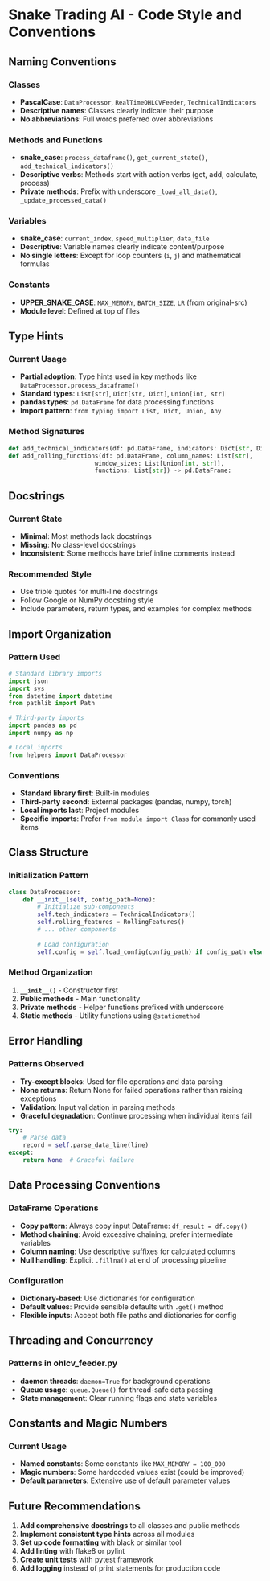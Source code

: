 # Snake Trading AI - Code Style and Conventions

## Naming Conventions

### Classes
- **PascalCase**: `DataProcessor`, `RealTimeOHLCVFeeder`, `TechnicalIndicators`
- **Descriptive names**: Classes clearly indicate their purpose
- **No abbreviations**: Full words preferred over abbreviations

### Methods and Functions
- **snake_case**: `process_dataframe()`, `get_current_state()`, `add_technical_indicators()`
- **Descriptive verbs**: Methods start with action verbs (get, add, calculate, process)
- **Private methods**: Prefix with underscore `_load_all_data()`, `_update_processed_data()`

### Variables
- **snake_case**: `current_index`, `speed_multiplier`, `data_file`
- **Descriptive**: Variable names clearly indicate content/purpose
- **No single letters**: Except for loop counters (`i`, `j`) and mathematical formulas

### Constants
- **UPPER_SNAKE_CASE**: `MAX_MEMORY`, `BATCH_SIZE`, `LR` (from original-src)
- **Module level**: Defined at top of files

## Type Hints

### Current Usage
- **Partial adoption**: Type hints used in key methods like `DataProcessor.process_dataframe()`
- **Standard types**: `List[str]`, `Dict[str, Dict]`, `Union[int, str]`
- **pandas types**: `pd.DataFrame` for data processing functions
- **Import pattern**: `from typing import List, Dict, Union, Any`

### Method Signatures
```python
def add_technical_indicators(df: pd.DataFrame, indicators: Dict[str, Dict]) -> pd.DataFrame:
def add_rolling_functions(df: pd.DataFrame, column_names: List[str], 
                        window_sizes: List[Union[int, str]], 
                        functions: List[str]) -> pd.DataFrame:
```

## Docstrings

### Current State
- **Minimal**: Most methods lack docstrings
- **Missing**: No class-level docstrings
- **Inconsistent**: Some methods have brief inline comments instead

### Recommended Style
- Use triple quotes for multi-line docstrings
- Follow Google or NumPy docstring style
- Include parameters, return types, and examples for complex methods

## Import Organization

### Pattern Used
```python
# Standard library imports
import json
import sys
from datetime import datetime
from pathlib import Path

# Third-party imports  
import pandas as pd
import numpy as np

# Local imports
from helpers import DataProcessor
```

### Conventions
- **Standard library first**: Built-in modules
- **Third-party second**: External packages (pandas, numpy, torch)
- **Local imports last**: Project modules
- **Specific imports**: Prefer `from module import Class` for commonly used items

## Class Structure

### Initialization Pattern
```python
class DataProcessor:
    def __init__(self, config_path=None):
        # Initialize sub-components
        self.tech_indicators = TechnicalIndicators()
        self.rolling_features = RollingFeatures()
        # ... other components
        
        # Load configuration
        self.config = self.load_config(config_path) if config_path else {}
```

### Method Organization
1. **`__init__()`** - Constructor first
2. **Public methods** - Main functionality
3. **Private methods** - Helper functions prefixed with underscore
4. **Static methods** - Utility functions using `@staticmethod`

## Error Handling

### Patterns Observed
- **Try-except blocks**: Used for file operations and data parsing
- **None returns**: Return None for failed operations rather than raising exceptions
- **Validation**: Input validation in parsing methods
- **Graceful degradation**: Continue processing when individual items fail

```python
try:
    # Parse data
    record = self.parse_data_line(line)
except:
    return None  # Graceful failure
```

## Data Processing Conventions

### DataFrame Operations
- **Copy pattern**: Always copy input DataFrame: `df_result = df.copy()`
- **Method chaining**: Avoid excessive chaining, prefer intermediate variables
- **Column naming**: Use descriptive suffixes for calculated columns
- **Null handling**: Explicit `.fillna()` at end of processing pipeline

### Configuration
- **Dictionary-based**: Use dictionaries for configuration
- **Default values**: Provide sensible defaults with `.get()` method
- **Flexible inputs**: Accept both file paths and dictionaries for config

## Threading and Concurrency

### Patterns in ohlcv_feeder.py
- **daemon threads**: `daemon=True` for background operations
- **Queue usage**: `queue.Queue()` for thread-safe data passing
- **State management**: Clear running flags and state variables

## Constants and Magic Numbers

### Current Usage
- **Named constants**: Some constants like `MAX_MEMORY = 100_000`
- **Magic numbers**: Some hardcoded values exist (could be improved)
- **Default parameters**: Extensive use of default parameter values

## Future Recommendations

1. **Add comprehensive docstrings** to all classes and public methods
2. **Implement consistent type hints** across all modules
3. **Set up code formatting** with black or similar tool
4. **Add linting** with flake8 or pylint
5. **Create unit tests** with pytest framework
6. **Add logging** instead of print statements for production code
